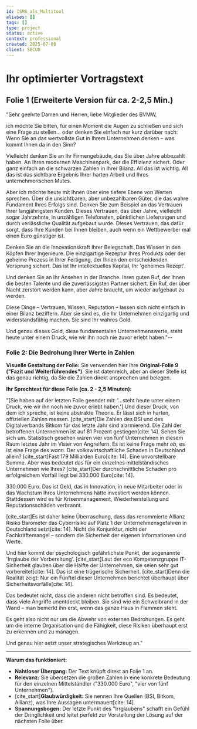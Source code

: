 ```yaml
---
id: ISMS_als_Multitool
aliases: []
tags: []
type: project
status: active
context: professional
created: 2025-07-08
client: SECUD
---
```


# **Ihr optimierter Vortragstext**

## Folie 1 (Erweiterte Version für ca. 2-2,5 Min.)

"Sehr geehrte Damen und Herren, liebe Mitglieder des BVMW,

ich möchte Sie bitten, für einen Moment die Augen zu schließen und sich eine Frage zu stellen... oder denken Sie einfach nur kurz darüber nach: Wenn Sie an das wertvollste Gut in Ihrem Unternehmen denken – was kommt Ihnen da in den Sinn?

Vielleicht denken Sie an Ihr Firmengebäude, das Sie über Jahre abbezahlt haben. An Ihren modernen Maschinenpark, der die Effizienz sichert. Oder ganz einfach an die schwarzen Zahlen in Ihrer Bilanz. All das ist wichtig. All das ist das sichtbare Ergebnis Ihrer harten Arbeit und Ihres unternehmerischen Mutes.

Aber ich möchte heute mit Ihnen über eine tiefere Ebene von Werten sprechen. Über die unsichtbaren, aber unbezahlbaren Güter, die das wahre Fundament Ihres Erfolgs sind.
Denken Sie zum Beispiel an das Vertrauen Ihrer langjährigsten Kunden. Dieses Vertrauen, das über Jahre, vielleicht sogar Jahrzehnte, in unzähligen Telefonaten, pünktlichen Lieferungen und durch verlässliche Qualität aufgebaut wurde. Dieses Vertrauen, das dafür sorgt, dass Ihre Kunden bei Ihnen bleiben, auch wenn ein Wettbewerber mal einen Euro günstiger ist.

Denken Sie an die Innovationskraft Ihrer Belegschaft. Das Wissen in den Köpfen Ihrer Ingenieure. Die einzigartige Rezeptur Ihres Produkts oder der geheime Prozess in Ihrer Fertigung, der Ihnen den entscheidenden Vorsprung sichert. Das ist Ihr intellektuelles Kapital, Ihr 'geheimes Rezept'.

Und denken Sie an Ihr Ansehen in der Branche. Ihren guten Ruf, der Ihnen die besten Talente und die zuverlässigsten Partner sichert. Ein Ruf, der über Nacht zerstört werden kann, aber Jahre braucht, um wieder aufgebaut zu werden.

Diese Dinge – Vertrauen, Wissen, Reputation – lassen sich nicht einfach in einer Bilanz beziffern. Aber sie sind es, die Ihr Unternehmen einzigartig und widerstandsfähig machen. Sie sind Ihr wahres Gold.

Und genau dieses Gold, diese fundamentalen Unternehmenswerte, steht heute unter einem Druck, wie wir ihn noch nie zuvor erlebt haben."--

### **Folie 2: Die Bedrohung Ihrer Werte in Zahlen**

**Visuelle Gestaltung der Folie:**
Sie verwenden hier Ihre **Original-Folie 9 ("Fazit und Weiterführendes")**. Sie ist datenreich, aber an dieser Stelle ist das genau richtig, da Sie die Zahlen direkt ansprechen und belegen.

**Ihr Sprechtext für diese Folie (ca. 2 - 2,5 Minuten):**

"[Sie haben auf der letzten Folie geendet mit: '...steht heute unter einem Druck, wie wir ihn noch nie zuvor erlebt haben.']
Und dieser Druck, von dem ich spreche, ist keine abstrakte Theorie. Er lässt sich in harten, offiziellen Zahlen messen.
[cite_start]Die Zahlen des BSI und des Digitalverbands Bitkom für das letzte Jahr sind alarmierend. Die Zahl der betroffenen Unternehmen ist auf 81 Prozent gestiegen[cite: 14]. Sehen Sie sich um. Statistisch gesehen waren vier von fünf Unternehmen in diesem Raum letztes Jahr im Visier von Angreifern. Es ist keine Frage mehr _ob_, es ist eine Frage des _wann_.
Der volkswirtschaftliche Schaden in Deutschland allein? [cite_start]Fast 179 Milliarden Euro[cite: 14]. Eine unvorstellbare Summe. Aber was bedeutet das für ein einzelnes mittelständisches Unternehmen wie Ihres? [cite_start]Der durchschnittliche Schaden pro erfolgreichem Vorfall liegt bei 330.000 Euro[cite: 14].

330.000 Euro. Das ist Geld, das in Innovation, in neue Mitarbeiter oder in das Wachstum Ihres Unternehmens hätte investiert werden können. Stattdessen wird es für Krisenmanagement, Wiederherstellung und Reputationsschäden verbrannt.

[cite_start]Es ist daher keine Überraschung, dass das renommierte Allianz Risiko Barometer das Cyberrisiko auf Platz 1 der Unternehmensgefahren in Deutschland setzt[cite: 14]. Nicht die Konjunktur, nicht der Fachkräftemangel – sondern die Sicherheit der eigenen Informationen und Werte.

Und hier kommt der psychologisch gefährlichste Punkt, der sogenannte 'Irrglaube der Vorbereitung'. [cite_start]Laut der eco Kompetenzgruppe IT-Sicherheit glauben über die Hälfte der Unternehmen, sie seien sehr gut vorbereitet[cite: 14]. Das ist eine trügerische Sicherheit. [cite_start]Denn die Realität zeigt: Nur ein Fünftel dieser Unternehmen berichtet überhaupt über Sicherheitsvorfälle[cite: 14].

Das bedeutet nicht, dass die anderen nicht betroffen sind. Es bedeutet, dass viele Angriffe unentdeckt bleiben. Sie sind wie ein Schwelbrand in der Wand – man bemerkt ihn erst, wenn das ganze Haus in Flammen steht.

Es geht also nicht nur um die Abwehr von externen Bedrohungen. Es geht um die interne Organisation und die Fähigkeit, diese Risiken überhaupt erst zu erkennen und zu managen.

Und genau hier setzt unser strategisches Werkzeug an."

---

**Warum das funktioniert:**

- **Nahtloser Übergang:** Der Text knüpft direkt an Folie 1 an.
- **Relevanz:** Sie übersetzen die großen Zahlen in eine konkrete Bedeutung für den einzelnen Mittelständler ("330.000 Euro", "vier von fünf Unternehmen").
- [cite_start]**Glaubwürdigkeit:** Sie nennen Ihre Quellen (BSI, Bitkom, Allianz), was Ihre Aussagen untermauert[cite: 14].
- **Spannungsbogen:** Der letzte Punkt des "Irrglaubens" schafft ein Gefühl der Dringlichkeit und leitet perfekt zur Vorstellung der Lösung auf der nächsten Folie über.
